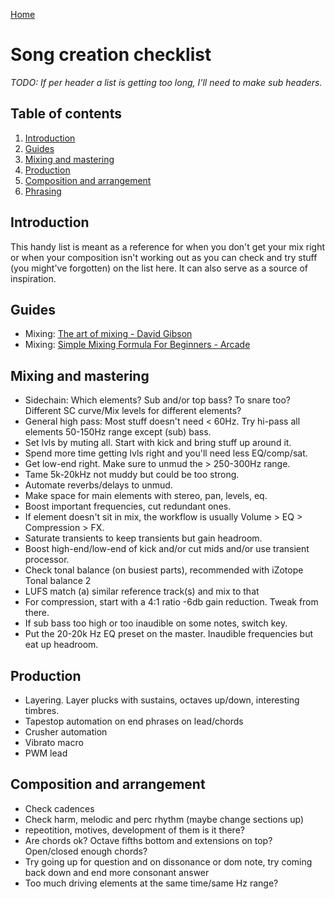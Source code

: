 [Home](index.md)

# Song creation checklist
*TODO: If per header a list is getting too long, I'll need to make sub headers.*

## Table of contents
1. [Introduction](#introduction)
2. [Guides](#guides)
3. [Mixing and mastering](#mixing-and-mastering)
4. [Production](#production)
5. [Composition and arrangement](#composition-and-arrangement)
6. [Phrasing](#phrasing)

## Introduction
This handy list is meant as a reference for when you don't get your mix right or when your composition isn't working out as you can check and try stuff (you might've forgotten) on the list here. It can also serve as a source of inspiration.

## Guides
- Mixing: [The art of mixing - David Gibson](#)
- Mixing: [Simple Mixing Formula For Beginners - Arcade](https://www.youtube.com/watch?v=hAIOj0wexFI)

## Mixing and mastering
- Sidechain: Which elements? Sub and/or top bass? To snare too? Different SC curve/Mix levels for different elements?
- General high pass: Most stuff doesn't need < 60Hz. Try hi-pass all elements 50-150Hz range except (sub) bass.
- Set lvls by muting all. Start with kick and bring stuff up around it.
- Spend more time getting lvls right and you'll need less EQ/comp/sat.
- Get low-end right. Make sure to unmud the > 250-300Hz range.
- Tame 5k-20kHz not muddy but could be too strong.
- Automate reverbs/delays to unmud.
- Make space for main elements with stereo, pan, levels, eq.
- Boost important frequencies, cut redundant ones.
- If element doesn't sit in mix, the workflow is usually Volume > EQ > Compression > FX.
- Saturate transients to keep transients but gain headroom.
- Boost high-end/low-end of kick and/or cut mids and/or use transient processor.
- Check tonal balance (on busiest parts), recommended with iZotope Tonal balance 2
- LUFS match (a) similar reference track(s) and mix to that
- For compression, start with a 4:1 ratio -6db gain reduction. Tweak from there.
- If sub bass too high or too inaudible on some notes, switch key.
- Put the 20-20k Hz EQ preset on the master. Inaudible frequencies but eat up headroom.

## Production
- Layering. Layer plucks with sustains, octaves up/down, interesting timbres.
- Tapestop automation on end phrases on lead/chords
- Crusher automation
- Vibrato macro
- PWM lead

## Composition and arrangement
- Check cadences
- Check harm, melodic and perc rhythm (maybe change sections up)
- repeotition, motives, development of them is it there?
- Are chords ok? Octave fifths bottom and extensions on top? Open/closed enough chords?
- Try going up for question and on dissonance or dom note, try coming back down and end more consonant answer
- Too much driving elements at the same time/same Hz range?
